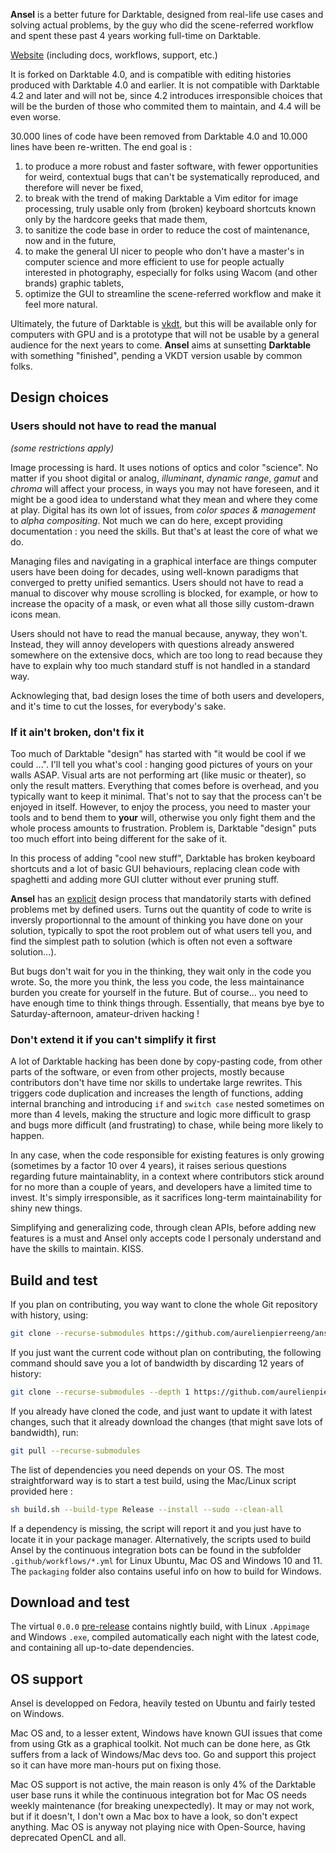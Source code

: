 __Ansel__ is a better future for Darktable, designed from real-life use cases and solving actual problems,
by the guy who did the scene-referred workflow and spent these past 4 years working full-time on Darktable.

[Website](https://ansel.photos) (including docs, workflows, support, etc.)

It is forked on Darktable 4.0, and is compatible with editing histories produced with Darktable 4.0 and earlier.
It is not compatible with Darktable 4.2 and later and will not be, since 4.2 introduces irresponsible choices that
will be the burden of those who commited them to maintain, and 4.4 will be even worse.

30.000 lines of code have been removed from Darktable 4.0 and 10.000 lines have been re-written. The end goal
is :

1. to produce a more robust and faster software, with fewer opportunities for weird, contextual bugs
that can't be systematically reproduced, and therefore will never be fixed,
2. to break with the trend of making Darktable a Vim editor for image processing, truly usable
only from (broken) keyboard shortcuts known only by the hardcore geeks that made them,
3. to sanitize the code base in order to reduce the cost of maintenance, now and in the future,
4. to make the general UI nicer to people who don't have a master's in computer science and
more efficient to use for people actually interested in photography, especially for folks
using Wacom (and other brands) graphic tablets,
5. optimize the GUI to streamline the scene-referred workflow and make it feel more natural.

Ultimately, the future of Darktable is [vkdt](https://github.com/hanatos/vkdt/), but
this will be available only for computers with GPU and is a prototype that will not be usable by a general
audience for the next years to come. __Ansel__ aims at sunsetting __Darktable__ with something "finished",
pending a VKDT version usable by common folks.

## Design choices

### Users should not have to read the manual

_(some restrictions apply)_

Image processing is hard. It uses notions of optics and color "science". No matter if you shoot
digital or analog, _illuminant_, _dynamic range_, _gamut_ and _chroma_ will affect your process,
in ways you may not have foreseen, and it might be a good idea to understand what they mean and
where they come at play. Digital has its own lot of issues, from _color spaces & management_ to
_alpha compositing_. Not much we can do here, except providing documentation : you need the skills.
But that's at least the core of what we do.

Managing files and navigating in a graphical interface are things computer users
have been doing for decades, using well-known paradigms that converged to pretty unified semantics.
Users should not have to read a manual to discover why mouse scrolling is blocked,
for example, or how to increase the opacity of a mask, or even what all those silly custom-drawn icons mean.

Users should not have to read the manual because, anyway, they won't. Instead, they will annoy developers
with questions already answered somewhere on the extensive docs, which are too long to read because
they have to explain why too much standard stuff is not handled in a standard way.

Acknowleging that, bad design loses the time of both users and developers, and it's time to cut the losses,
for everybody's sake.

### If it ain't broken, don't fix it

Too much of Darktable "design" has started with "it would be cool if we could ...".
I'll tell you what's cool : hanging good pictures of yours on your walls ASAP.
Visual arts are not performing art (like music or theater), so only the result matters.
Everything that comes before is overhead, and you typically want to keep it minimal.
That's not to say that the process can't be enjoyed in itself.
However, to enjoy the process, you need to master your tools and to bend them to __your__ will,
otherwise you only fight them and the whole process amounts to frustration.
Problem is, Darktable "design" puts too much effort into being different for the sake of it.

In this process of adding "cool new stuff", Darktable has broken keyboard shortcuts and a
lot of basic GUI behaviours, replacing clean code with spaghetti and adding more GUI clutter
without ever pruning stuff.

__Ansel__ has an [explicit](https://github.com/aurelienpierreeng/ansel/wiki/Contributing-to-Ansel#design-process)
design process that mandatorily starts with defined problems met by defined users. Turns
out the quantity of code to write is inversly proportionnal to the amount of thinking you
have done on your solution, typically to spot the root problem out of what users tell you,
and find the simplest path to solution (which is often not even a software solution...).

But bugs don't wait for you in the thinking, they wait only in the code you wrote. So, the more
you think, the less you code, the less maintainance burden you create for yourself in the future.
But of course... you need to have enough time to think things through.
Essentially, that means bye bye to Saturday-afternoon, amateur-driven hacking !

### Don't extend it if you can't simplify it first

A lot of Darktable hacking has been done by copy-pasting code, from other parts of the software, or even
from other projects, mostly because contributors don't have time nor skills to undertake large rewrites.
This triggers code duplication and increases the length of functions,
adding internal branching and introducing `if` and `switch case` nested sometimes on more than 4 levels,
making the structure and logic more difficult to grasp and bugs more difficult (and frustrating) to chase,
while being more likely to happen.

In any case, when the code responsible for existing features is only growing (sometimes by a factor 10 over 4 years),
it raises serious questions regarding future maintainablity, in a context where contributors stick around for
no more than a couple of years, and developers have a limited time to invest. It's simply irresponsible,
as it sacrifices long-term maintainability for shiny new things.

Simplifying and generalizing code, through clean APIs, before adding new features is a must and Ansel
only accepts code I personaly understand and have the skills to maintain. KISS.

## Build and test

If you plan on contributing, you way want to clone the whole Git repository with history, using:

```bash
git clone --recurse-submodules https://github.com/aurelienpierreeng/ansel.git
```

If you just want the current code without plan on contributing, the following command should save
you a lot of bandwidth by discarding 12 years of history:

```bash
git clone --recurse-submodules --depth 1 https://github.com/aurelienpierreeng/ansel.git
```

If you already have cloned the code, and just want to update it with latest changes,
such that it already download the changes (that might save lots of bandwidth), run:

```bash
git pull --recurse-submodules
```

The list of dependencies you need depends on your OS. The most straightforward way is to start a test build,
using the Mac/Linux script provided here :

```bash
sh build.sh --build-type Release --install --sudo --clean-all
```

If a dependency is missing, the script will report it and you just have to locate it in your package manager.
Alternatively, the scripts used to build Ansel by the continuous integration bots can be found in the subfolder
`.github/workflows/*.yml` for Linux Ubuntu, Mac OS and Windows 10 and 11. The `packaging` folder
also contains useful info on how to build for Windows.

## Download and test

The virtual `0.0.0` [pre-release](https://github.com/aurelienpierreeng/ansel/releases/tag/v0.0.0)
contains nightly build, with Linux `.Appimage` and Windows `.exe`, compiled automatically
each night with the latest code, and containing all up-to-date dependencies.

## OS support

Ansel is developped on Fedora, heavily tested on Ubuntu and fairly tested on Windows.

Mac OS and, to a lesser extent, Windows have known GUI issues that come from using Gtk as
a graphical toolkit. Not much can be done here, as Gtk suffers from a lack of Windows/Mac devs too.
Go and support this project so it can have more man-hours put on fixing those.

Mac OS support is not active, the main reason is only 4% of the Darktable user base runs it
while the continuous integration bot for Mac OS needs weekly maintenance (for breaking unexpectedly).
It may or may not work, but if it doesn't, I don't own a Mac box to have a look, so don't expect anything.
Mac OS is anyway not playing nice with Open-Source, having deprecated OpenCL and all.
